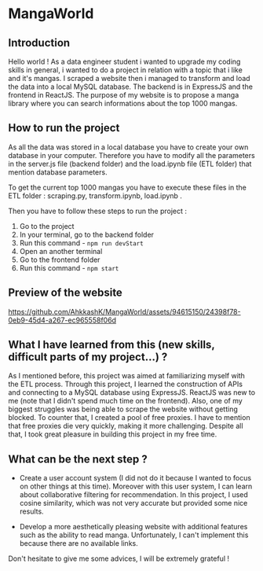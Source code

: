 # MangaWorld

## Introduction 

Hello world ! As a data engineer student i wanted to upgrade my coding skills in general, i wanted to do a project in relation with a topic that i like and it's mangas.
I scraped a website then i managed to transform and load the data into a local MySQL database. The backend is in ExpressJS and the frontend in ReactJS. The purpose of my website is to propose a manga library where you can search informations about the top 1000 mangas.

## How to run the project

As all the data was stored in a local database you have to create your own database in your computer. Therefore you have to modify all the parameters in the server.js file  (backend folder) and the load.ipynb file (ETL folder) that mention database parameters. 

To get the current top 1000 mangas you have to execute these files in the ETL folder : scraping.py, transform.ipynb, load.ipynb .

Then you have to follow these steps to run the project : 

1. Go to the project
2. In your terminal, go to the backend folder
3. Run this command - `npm run devStart`
4. Open an another terminal
5. Go to the frontend folder
6. Run this command - `npm start`
   
## Preview of the website

https://github.com/AhkkashK/MangaWorld/assets/94615150/24398f78-0eb9-45d4-a267-ec965558f06d


## What I have learned from this (new skills, difficult parts of my project...) ? 

As I mentioned before, this project was aimed at familiarizing myself with the ETL process. Through this project, I learned the construction of APIs and connecting to a MySQL database using ExpressJS. ReactJS was new to me (note that I didn't spend much time on the frontend). Also, one of my biggest struggles was being able to scrape the website without getting blocked. To counter that, I created a pool of free proxies. I have to mention that free proxies die very quickly, making it more challenging. Despite all that, I took great pleasure in building this project in my free time.


## What can be the next step ? 

- Create a user account system (I did not do it because I wanted to focus on other things at this time). Moreover with this user system, I can learn about collaborative filtering for recommendation. In this project, I used cosine similarity, which was not very accurate but provided some nice results.

- Develop a more aesthetically pleasing website with additional features such as the ability to read manga. Unfortunately, I can't implement this because there are no available links.


Don't hesitate to give me some advices, I will be extremely grateful ! 


